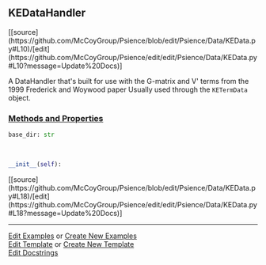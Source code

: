 ## <a id="Psience.Data.KEData.KEDataHandler">KEDataHandler</a> 
<div class="docs-source-link" markdown="1">
[[source](https://github.com/McCoyGroup/Psience/blob/edit/Psience/Data/KEData.py#L10)/[edit](https://github.com/McCoyGroup/Psience/edit/edit/Psience/Data/KEData.py#L10?message=Update%20Docs)]
</div>

A DataHandler that's built for use with the G-matrix and V' terms
from the 1999 Frederick and Woywood paper
Usually used through the `KETermData` object.

<div class="collapsible-section">
 <div class="collapsible-section collapsible-section-header" markdown="1">
 
### <a class="collapse-link" data-toggle="collapse" href="#methods">Methods and Properties</a> <a class="float-right" data-toggle="collapse" href="#methods"><i class="fa fa-chevron-down"></i></a>

 </div>
 <div class="collapsible-section collapsible-section-body collapse" id="methods" markdown="1">

```python
base_dir: str
```
<a id="Psience.Data.KEData.KEDataHandler.__init__" class="docs-object-method">&nbsp;</a> 
```python
__init__(self): 
```
<div class="docs-source-link" markdown="1">
[[source](https://github.com/McCoyGroup/Psience/blob/edit/Psience/Data/KEData.py#L18)/[edit](https://github.com/McCoyGroup/Psience/edit/edit/Psience/Data/KEData.py#L18?message=Update%20Docs)]
</div>

 </div>
</div>




___

[Edit Examples](https://github.com/McCoyGroup/Psience/edit/gh-pages/ci/examples/Psience/Data/KEData/KEDataHandler.md) or 
[Create New Examples](https://github.com/McCoyGroup/Psience/new/gh-pages/?filename=ci/examples/Psience/Data/KEData/KEDataHandler.md) <br/>
[Edit Template](https://github.com/McCoyGroup/Psience/edit/gh-pages/ci/docs/Psience/Data/KEData/KEDataHandler.md) or 
[Create New Template](https://github.com/McCoyGroup/Psience/new/gh-pages/?filename=ci/docs/templates/Psience/Data/KEData/KEDataHandler.md) <br/>
[Edit Docstrings](https://github.com/McCoyGroup/Psience/edit/edit/Psience/Data/KEData.py#L10?message=Update%20Docs)